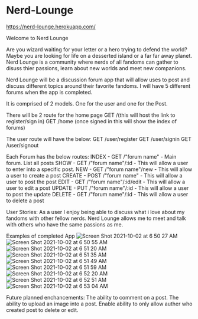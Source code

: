 # Nerd-Lounge

https://nerd-lounge.herokuapp.com/

Welcome to Nerd Lounge

Are you wizard waiting for your letter or a hero trying to defend the world? Maybe you are looking for life on a desserted island or a far far away planet. Nerd Lounge is a community where nerds of all fandoms can gather to disuss thier passions, learn about new worlds and meet new companions.

Nerd Lounge will be a discussion forum app that will allow uses to post and discuss different topics around their favorite fandoms. I will have 5 different forums when the app is completed.

It is comprised of  2 models. One for the user and one for the Post.

There will be 2 route for the home page
GET /(this will host the link to register/sign in)
GET /home (once signed in this will show the index of forums)

The user route will have the below:
GET /user/register
GET /user/signin
GET /user/signout

Each Forum has the below routes:
INDEX - GET /"forum name" - Main forum. List all posts
SHOW - GET /"forum name"/:id - This will allow a user to enter into a specific post.
NEW - GET /"forum name"/new - This will allow a user to create a post
CREATE - POST /"forum name" - This will allow a user to post the post
EDIT - GET /"forum name"/:id/edit - This will allow a user to edit a post
UPDATE - PUT /"forum name"/:id - This will allow a user to post the update
DELETE - GET /"forum name"/:id - This will allow a user to delete a post

User Stories:
As a user I enjoy being able to discuss what i love about my fandoms with other fellow nerds. Nerd Lounge allows me to meet and talk with others who have the same passions as me.

Examples of completed App
![Screen Shot 2021-10-02 at 6 50 27 AM](https://user-images.githubusercontent.com/85913543/135719733-a01aa428-90b9-4241-8814-d7e3be336bd4.png)
![Screen Shot 2021-10-02 at 6 50 55 AM](https://user-images.githubusercontent.com/85913543/135719772-e8e6bf14-6cab-4da0-be21-769bade18838.png)
![Screen Shot 2021-10-02 at 6 51 20 AM](https://user-images.githubusercontent.com/85913543/135719776-3c6fc9b5-81c8-4ba1-8d02-88556b5e729b.png)
![Screen Shot 2021-10-02 at 6 51 35 AM](https://user-images.githubusercontent.com/85913543/135719779-427ea222-478f-4485-9ba9-96d97397d324.png)
![Screen Shot 2021-10-02 at 6 51 49 AM](https://user-images.githubusercontent.com/85913543/135719781-215e1f7f-d75d-4225-a214-5c2ea49fe7c0.png)
![Screen Shot 2021-10-02 at 6 51 59 AM](https://user-images.githubusercontent.com/85913543/135719784-72a17dea-38ed-439d-b7f9-18e12ee9f602.png)
![Screen Shot 2021-10-02 at 6 52 20 AM](https://user-images.githubusercontent.com/85913543/135719788-d1c32226-66fa-4322-98fb-b8ee54d64567.png)
![Screen Shot 2021-10-02 at 6 52 51 AM](https://user-images.githubusercontent.com/85913543/135719792-8d9af447-2dda-4226-8417-eea9edd6d6ce.png)
![Screen Shot 2021-10-02 at 6 53 04 AM](https://user-images.githubusercontent.com/85913543/135719795-dea07118-f24d-4c55-99f2-ab0f06d083ff.png)

Future planned enchancements:
The ability to comment on a post.
The ability to upload an image into a post.
Enable ability to only allow auther who created post to delete or edit.
